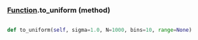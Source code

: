 ### [Function](Function.md).to_uniform (method)


```py

def to_uniform(self, sigma=1.0, N=1000, bins=10, range=None)

```


